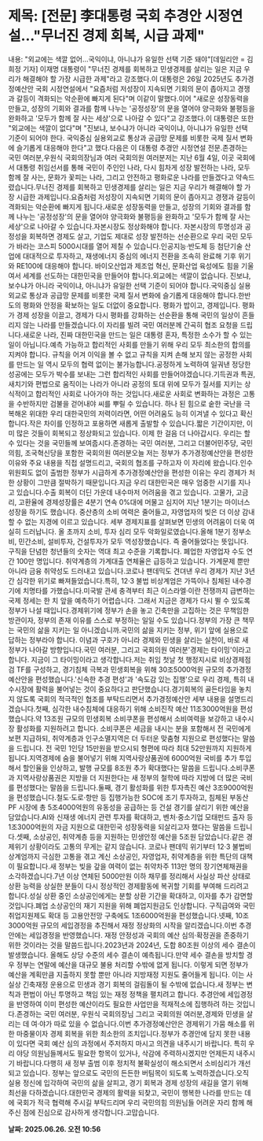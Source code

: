# **제목: [전문] 李대통령 국회 추경안 시정연설…"무너진 경제 회복, 시급 과제"**

  내용: "외교에는 색깔 없어…국익이냐, 아니냐가 유일한 선택 기준 돼야"[데일리안 = 김희정 기자] 이재명 대통령이 "무너진 경제를 회복하고 민생경제를 살리는 일은 지금 우리가 해결해야 할 가장 시급한 과제"라고 강조했다.이 대통령은 26일 2025년도 추가경정예산안 국회 시정연설에서 "요즘처럼 저성장이 지속되면 기회의 문이 좁아지고 경쟁과 갈등이 격화되는 악순환에 빠지게 된다"며 이같이 말했다.이어 "새로운 성장동력을 만들고, 성장의 기회와 결과를 함께 나누는 '공정성장'의 문을 열어야 양극화와 불평등을 완화하고 '모두가 함께 잘 사는 세상'으로 나아갈 수 있다"고 강조했다.이 대통령은 또한 "외교에는 색깔이 없다"며 "진보냐, 보수냐가 아니라 국익이냐, 아니냐가 유일한 선택 기준이 되어야 한다. 국익중심 실용외교로 통상과 공급망 문제를 비롯한 국제 질서 변화에 슬기롭게 대응해야 한다"고 했다.다음은 이 대통령 추경안 시정연설 전문.존경하는 국민 여러분,우원식 국회의장님과 여러 국회의원 여러분저는 지난 6월 4일, 이곳 국회에서 대통령 취임선서를 통해 국민이 주인인 나라, 다시 힘차게 성장 발전하는 나라, 모두 함께 잘 사는, 문화가 꽃피는 나라, 그리고 안전하고 평화로운 나라를 만들겠다고 약속드렸습니다.무너진 경제를 회복하고 민생경제를 살리는 일은 지금 우리가 해결해야 할 가장 시급한 과제입니다.요즘처럼 저성장이 지속되면 기회의 문이 좁아지고 경쟁과 갈등이 격화되는 악순환에 빠지게 됩니다.새로운 성장동력을 만들고, 성장의 기회와 결과를 함께 나누는 '공정성장'의 문을 열어야 양극화와 불평등을 완화하고 '모두가 함께 잘 사는 세상'으로 나아갈 수 있습니다.자본시장도 정상화해야 합니다. 자본시장의 투명성과 공정성을 회복하면 경제도 살고, 기업도 제대로 성장 발전하는 선순환으로 우리 국민 모두가 바라는 코스피 5000시대를 열어 제칠 수 있습니다.인공지능·반도체 등 첨단기술 산업에 대대적으로 투자하고, 재생에너지 중심의 에너지 전환을 조속히 완료해 기후 위기와 RE100에 대응해야 합니다. 바이오산업과 제조업 혁신, 문화산업 육성에도 힘을 기울여서 세계를 선도하는 대한민국을 만들어야 합니다.외교에는 색깔이 없습니다. 진보냐, 보수냐가 아니라 국익이냐, 아니냐가 유일한 선택 기준이 되어야 합니다.국익중심 실용외교로 통상과 공급망 문제를 비롯한 국제 질서 변화에 슬기롭게 대응해야 합니다.한반도의 평화와 안정을 확보하는 일도 더없이 중요합니다. 평화가 밥이고, 경제입니다. 평화가 경제 성장을 이끌고, 경제가 다시 평화를 강화하는 선순환을 통해 국민의 일상이 흔들리지 않는 나라를 만들겠습니다.이 자리를 빌려 국민 여러분께 간곡히 협조 요청을 드립니다.새로운 나라, 진짜 대한민국을 만드는 일은 대통령 혼자, 특정한 소수가 할 수 있는 일이 아닙니다.예측 가능하고 합리적인 사회를 만들기 위해 우리 모두 최소한의 합의를 지켜야 합니다. 규칙을 어겨 이익을 볼 수 없고 규칙을 지켜 손해 보지 않는 공정한 사회를 만드는 일 역시 모두의 협력 없이는 불가능합니다.공정하게 노력하여 일궈낸 정당한 성공에는 모두가 박수를 보내는 그런 합리적인 사회를 만들어야겠습니다.기득권과 특권, 새치기와 편법으로 움직이는 나라가 아니라 공정의 토대 위에 모두가 질서를 지키는 상식적이고 합리적인 사회로 나아가야 하는 것입니다.새로운 사회로 변화하는 과정은 고통을 수반하지만 검불을 걷어내야 씨를 뿌릴 수 있습니다. 하나 된 힘으로 숱한 국난을 극복해온 위대한 우리 대한국민의 저력이라면, 어떤 어려움도 능히 이겨낼 수 있다고 확신합니다.작은 차이를 인정하고 포용하면 새롭게 출발할 수 있습니다.짧은 기간이지만, 이미 많은 것들이 회복되고 정상화되고 있습니다. 이제 한 걸음 더 나아갑시다. 우리는 할 수 있다는 것을 국민들께 보여줍시다.존경하는 국민 여러분, 그리고 더불어민주당, 국민의힘, 조국혁신당을 포함한 국회의원 여러분오늘 저는 정부가 추가경정예산안을 편성한 이유와 주요 내용을 직접 설명드리고, 국회의 협조를 구하고자 이 자리에 왔습니다.인수위원회도 없이 출범한 정부가 시급하게 추가경정예산안을 편성한 이유는 우리 경제가 처한 상황이 그만큼 절박하기 때문입니다.지금 우리 대한민국은 매우 엄중한 시기를 지나고 있습니다.수출 회복이 더딘 가운데 내수마저 어려움을 겪고 있습니다. 고물가, 고금리, 고환율에 경제성장률은 4분기 연속 0%대에 머물고 심지어 지난 1분기는 마이너스 성장을 하기도 했습니다. 중산층의 소비 여력은 줄어들고, 자영업자의 빚은 더 이상 감내할 수 없는 지경에 이르고 있습니다. 세부 경제지표를 살펴보면 민생의 어려움이 더욱 여실히 드러납니다. 올 초까지 소비, 투자 심리 모두 악화일로였습니다.올해 1분기 정부소비, 민간소비, 설비투자, 건설투자가 모두 역성장했습니다. 즉 줄어들었다는 뜻입니다. 구직을 단념한 청년들의 숫자는 역대 최고 수준을 기록합니다. 폐업한 자영업자 수도 연간 100만 명입니다. 취약계층의 가계대출 연체율은 급등하고 있습니다. 가계문제 뿐만 아니라 금융 취약성도 드러내고 있습니다.코로나 팬데믹도 견뎌낸 우리 경제가 지난 3년간 심각한 위기로 빠져들었습니다.특히, 12·3 불법 비상계엄은 가뜩이나 침체된 내수경기에 치명타를 가했습니다.미국발 관세 충격부터 최근 이스라엘·이란 전쟁까지 급변하는 국제 정세는 한 치 앞을 예측하기 어렵습니다. 그래서 지금은 경제가 다시 뛸 수 있도록 정부가 나설 때입니다.경제위기에 정부가 손을 놓고 긴축만을 고집하는 것은 무책임한 방관이자, 정부의 존재 이유를 스스로 부정하는 일일 수도 있습니다.정부의 가장 큰 책무는 국민의 삶을 지키는 일 아니겠습니까.국민의 삶을 지키는 정부, 위기 앞에 실용으로 답하는 정부라야 합니다. 이념과 구호가 아니라 경제와 민생을 살리는 실천이, 바로 새 정부가 나아갈 방향입니다.국민 여러분, 그리고 국회의원 여러분'경제는 타이밍'이라고 합니다. 지금이 그 타이밍이라고 생각합니다.저는 취임 첫날 첫 행정지시로 비상경제점검 TF를 구성하고, 경기침체 극복과 민생회복을 위해 30조5000억원 규모의 추가경정예산안을 편성했습니다.'신속한 추경 편성'과 '속도감 있는 집행'으로 우리 경제, 특히 내수시장에 활력을 불어넣는 것이 중요하다고 판단했습니다.경기회복의 골든타임을 놓치지 않도록 국회의 적극적인 협조를 부탁드리면서 추가경정예산안 세부 내용을 설명드리겠습니다.첫째, 심각한 내수침체에 대응하기 위해 소비진작 예산 11조3000억원을 편성했습니다.약 13조원 규모의 민생회복 소비쿠폰을 편성해서 소비여력을 보강하고 내수시장 활성화를 지원하려고 합니다. 소비쿠폰은 세금을 내시는 분을 포함해서 전 국민에게 보편 지급하되, 취약계층과 인구소멸지역은 더 두터운 맞춤형 지원으로 편성했다는 말씀을 드립니다. 전 국민 1인당 15만원을 받으시되 형편에 따라 최대 52만원까지 지원하게 됩니다.지역경제에 숨을 불어넣기 위해 지역사랑상품권에 6000억원 국비를 추가 투입해서 할인율을 인상하고, 발행 규모를 8조원 추가 확대했다는 말씀을 드립니다.소비쿠폰과 지역사랑상품권은 지방을 더 지원한다는 새 정부의 철학에 따라 지방에 더 많은 국비를 편성했다는 말씀을 드립니다.둘째, 경기 활성화를 위한 투자촉진 예산 3조9000억원을 편성했습니다.철도·도로·항만 등 집행가능한 SOC에 조기 투자하고, 침체된 부동산 PF 시장에 총 5조4000억원의 유동성을 공급하는 등 건설 경기를 살리기 위한 예산을 담았습니다.AI와 신재생 에너지 관련 투자를 확대하고, 벤처·중소기업 모태펀드 출자 등 1조3000억원의 자금 지원으로 대한민국 성장동력을 되살리고자 했다는 말씀을 드립니다.셋째, 소상공인, 취약계층 등을 지원하는 민생안정 예산을 5조원 담았습니다.같은 경제위기 상황이라도 고통의 무게는 같지 않습니다. 코로나 팬데믹 위기부터 12·3 불법비상계엄까지 극심한 고통을 겪고 계신 소상공인, 자영업자, 취약계층을 위한 특단의 대책이 필요합니다.새 정부는 빚을 갚을 여력이 없는 취약차주 113만 명의 장기연체채권을 소각하겠습니다.7년 이상 연체된 5000만원 이하 채무를 정리해서 사실상 파산 상태로 상환 능력을 상실한 분들이 다시 정상적인 경제활동에 복귀할 기회를 부여해 드리려고 합니다.성실 상환 중인 소상공인에게는 분할 상환 기간을 확대하고, 이자를 추가 감면할 것입니다.폐업 소상공인의 재기 지원을 위해 폐업지원금도 인상합니다. 구직급여와 국민취업지원제도 확대 등 고용안전망 구축에도 1조6000억원을 편성했습니다.넷째, 10조3000억원 규모의 세입경정을 추진해서 재정 정상화의 시작을 알리겠습니다.이번 추경안에는 세입경정을 반영했습니다. 재정 안정성과 국회의 예산 심의·확정권을 존중하기 위한 것이라는 것을 말씀드립니다.2023년과 2024년, 도합 80조원 이상의 세수 결손이 발생했습니다. 올해도 상당 수준의 세수 결손이 예측됩니다.만약 세수 결손을 방치할 경우 정부는 연말에 예산을 대규모 불용 처리할 수밖에 없게 됩니다. 이렇게 되면 정부가 예산을 계획만큼 지출하지 못할 뿐만 아니라 지방재정 지원도 줄어들게 됩니다. 이는 사실상 긴축재정 운용으로 민생과 경기 회복의 걸림돌이 될 수밖에 없습니다.새 정부는 변칙과 편법이 아닌 투명하고 책임 있는 재정 정책을 펼치려고 합니다. 추경안에 세입경정을 반영하여 이미 편성한 예산이라도 필요한 사업만을 적재적소에 집행하려 하는 것입니다.존경하는 국민 여러분, 우원식 국회의장님 그리고 국회의원 여러분,경제와 민생을 살리는 데 여·야가 따로 있을 수 없습니다.이번 추가경정예산안은 경제위기 가뭄 해소를 위한 마중물이자 경제 회복을 위한 최소한의 조치입니다.정부가 추경안에 담지 못한 내용이 있다면 국회 예산 심의 과정에서 주저하지 마시고 의견을 내주시기 바랍니다. 특히 우리 야당 의원님들께서도 필요한 항목이 있거나, 삭감에 주력하시겠지만 언제든지 내주시기 바랍니다.다행히 새 정부 출범 이후 정치적 불확실성이 해소되면서 소비심리가 개선되고 있습니다. 정부는 앞으로도 국민의 든든한 버팀목이 되도록 노력하겠습니다.오직 실용 정신에 입각하여 국민의 삶을 살피고, 경기 회복과 경제 성장의 새길을 열기 위해 최선을 다하겠습니다.대한민국 경제의 활력을 되찾고, 국민이 행복한 나라를 만드는 데에 국회가 적극 협력해 주시길 부탁드리며 우리 국민의힘 의원님들 어려운 자리 함께 해주신 점에 진심으로 감사하게 생각합니다.고맙습니다.

  **날짜: 2025.06.26. 오전 10:56**